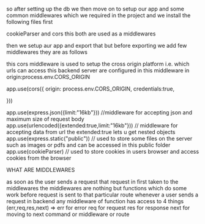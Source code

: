 so after setting up the db we then move on to setup our app and some common middlewares which we required in the project
and we install the following files first 

cookieParser and cors this both are used as a middlewares 

then we setup aur app and export that but before exporting we add few middlewares they are as follows

this cors middleware is used to setup the cross origin platform i.e. which urls can access this backend server are configured in this middleware in origin:process.env.CORS_ORIGIN

app.use(cors({
    origin: process.env.CORS_ORIGIN,
    credentials:true,

}))

app.use(express.json({limit:"16kb"})) //middleware for accepting json and maximum size of request body
app.use(urlencoded({extended:true,limit:"16kb"})) // middleware for accepting data from url  the extended:true lets u get nested objects
app.use(express.static("public"))  // used to store some files on the server such as images or pdfs and can be accessed in this public folder
app.use(cookieParser) // used to store cookies in users browser and access cookies from the browser 


WHAT ARE MIDDLEWARES 

as soon as the user sends a request that request in first taken to the middlewares the middlewares are nothing but functions which do some work before request is sent to that particular route
whenever a user sends a request in backend any middleware of function has access to 4 things 
(err,req,res,next) => err for error
                      req for request
                      res for response
                      next for moving to next command or middleware or route
 
